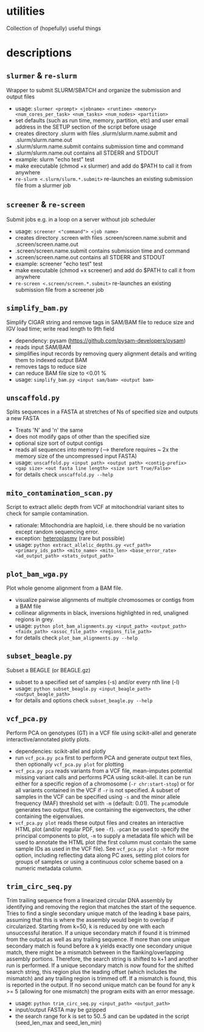 # utilities
Collection of (hopefully) useful things

# descriptions

## ```slurmer``` & ```re-slurm```

Wrapper to submit SLURM/SBATCH and organize the submission and output files
- usage: ```slurmer <prompt> <jobname> <runtime> <memory> <num_cores_per_task> <num_tasks> <num_nodes> <partition>```
- set defaults (such as run time, memory, partition, etc) and user email address in the SETUP section of the script before usage
- creates directory .slurm with files .slurm/slurm.name.submit and .slurm/slurm.name.out
- .slurm/slurm.name.submit contains submission time and command
- .slurm/slurm.name.out contains all STDERR and STDOUT
- example: slurm "echo test" test
- make executable (chmod +x slurmer) and add do $PATH to call it from anywhere
- ```re-slurm <.slurm/slurm.*.submit>``` re-launches an existing submission file from a slurmer job


## ```screener``` & ```re-screen```

Submit jobs e.g. in a loop on a server without job scheduler
- usage: ```screener <"command"> <job name>```
- creates directory .screen with files .screen/screen.name.submit and .screen/screen.name.out
- .screen/screen.name.submit contains submission time and command
- .screen/screen.name.out contains all STDERR and STDOUT
- example: screener "echo test" test
- make executable (chmod +x screener) and add do $PATH to call it from anywhere
- ```re-screen <.screen/screen.*.submit>``` re-launches an existing submission file from a screener job

  
## ```simplify_bam.py```

Simplify CIGAR string and remove tags in SAM/BAM file to reduce size and IGV load time; write read length to 9th field
- dependency: pysam (https://github.com/pysam-developers/pysam)
- reads input SAM/BAM
- simplifies input records by removing query alignment details and writing them to indexed output BAM
- removes tags to reduce size 
- can reduce BAM file size to <0.01 %
- usage: ```simplify_bam.py <input sam/bam> <output bam>```

                                    
## ```unscaffold.py```

Splits sequences in a FASTA at stretches of Ns of specified size and outputs a new FASTA
- Treats 'N' and 'n' the same
- does not modify gaps of other than the specified size
- optional size sort of output contigs
- reads all sequences into memory (--> therefore requires ~ 2x the memory size of the uncompressed input FASTA)
- usage: ```unscaffold.py <input path> <output path> <contig-prefix> <gap size> <out fasta line length> <size sort True/False>```
- for details check ```unscaffold.py --help```


## ```mito_contamination_scan.py```

Script to extract allelic depth from VCF at mitochondrial variant sites to check for sample contamination.
- rationale: Mitochondria are haploid, i.e. there should be no variation except random sequencing error.
- exception: [heteroplasmy](https://en.wikipedia.org/wiki/Heteroplasmy) (rare but possible)
- usage: ```python extract_allelic_depths.py <vcf_path> <primary_ids_path> <mito_name> <mito_len> <base_error_rate> <ad_output_path> <stats_output_path>```


## ```plot_bam_wga.py```

Plot whole genome alignment from a BAM file.
- visualize pairwise alignments of multiple chromosomes or contigs from a BAM file
- collinear alignments in black, inversions highlighted in red, unaligned regions in grey.
- usage: ```python plot_bam_alignments.py <input_path> <output_path> <faidx_path> <assoc_file_path> <regions_file_path>```
- for details check ```plot_bam_alignments.py --help```


## ```subset_beagle.py```

Subset a BEAGLE (or BEAGLE.gz)
- subset to a specified set of samples (-s) and/or every nth line (-l)
- usage: ```python subset_beagle.py <input_beagle_path> <output_beagle_path>```
- for details and options check ```subset_beagle.py --help```


## ```vcf_pca.py```

Perform PCA on genotypes (GT) in a VCF file using scikit-allel and generate interactive/annotated plotly plots.
- dependencies: scikit-allel and plotly
- run ```vcf_pca.py pca``` first to perform PCA and generate output text files, then optionally ```vcf_pca.py plot``` for plotting
- ```vcf_pca.py pca``` reads variants from a VCF file, mean-imputes potential missing variant calls and performs PCA using scikit-allel. It can be run either for a specific region of a chromosome (```-r chr:start-stop```) or for all variants contained in the VCF if ```-r``` is not specified. A subset of samples in the VCF can be specified using ```-s``` and the minor allele frequency (MAF) threshold set with ```-m``` (default: 0.01). The ```pca```module generates two output files, one containing the eigenvectors, the other containing the eigenvalues.
- ```vcf_pca.py plot``` reads these output files and creates an interactive HTML plot (and/or regular PDF, see ```-f```). ```-p```can be used to specify the principal components to plot, ```-m``` to supply a metadata file which will be used to annotate the HTML plot (the first column must contain the same sample IDs as used in the VCF file). See ```vcf_pca.py plot -h``` for more option, including reflecting data along PC axes, setting plot colors for groups of samples or using a continuous color scheme based on a numeric metadata column.


## ```trim_circ_seq.py```

Trim trailing sequence from a linearized circular DNA assembly by identifying and removing the region that matches the start of the sequence.
Tries to find a single secondary unique match of the leading k base pairs, assuming that this is where the assembly would begin to overlap if circularized. Starting from k=50, k is reduced by one with each unsuccessful iteration. If a unique secondary match if found it is trimmed from the output as well as any trailing sequence. If more than one unique secondary match is found before a k yields exactly one secondary unique match, there might be a mismatch between in the flanking/overlapping assembly portions. Therefore, the search string is shifted to k+1 and another run is performed. If a unique secondary match is now found for the shifted search string, this region plus the leading offset (which includes the mismatch) and any trailing region is trimmed off. If a mismatch is found, this is reported in the output. If no second unique match can be found for any k >= 5 (allowing for one mismatch) the program exits with an error message.
- usage: ```python trim_circ_seq.py <input_path> <output_path>```
- input/output FASTA may be gzipped
- the search range for k is set to 50..5 and can be updated in the script (seed_len_max and seed_len_min)



